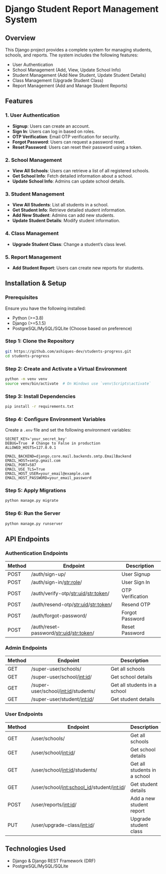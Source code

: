 # Django Student Report Management System

## Overview
This Django project provides a complete system for managing students, schools, and reports. The system includes the following features:

- User Authentication
- School Management (Add, View, Update School Info)
- Student Management (Add New Student, Update Student Details)
- Class Management (Upgrade Student Class)
- Report Management (Add and Manage Student Reports)

## Features

### 1. User Authentication
- **Signup**: Users can create an account.
- **Sign In**: Users can log in based on roles.
- **OTP Verification**: Email OTP verification for security.
- **Forgot Password**: Users can request a password reset.
- **Reset Password**: Users can reset their password using a token.

### 2. School Management
- **View All Schools**: Users can retrieve a list of all registered schools.
- **Get School Info**: Fetch detailed information about a school.
- **Update School Info**: Admins can update school details.

### 3. Student Management
- **View All Students**: List all students in a school.
- **Get Student Info**: Retrieve detailed student information.
- **Add New Student**: Admins can add new students.
- **Update Student Details**: Modify student information.

### 4. Class Management
- **Upgrade Student Class**: Change a student’s class level.

### 5. Report Management
- **Add Student Report**: Users can create new reports for students.

## Installation & Setup

### Prerequisites
Ensure you have the following installed:
- Python (>=3.8)
- Django (>=5.1.5)
- PostgreSQL/MySQL/SQLite (Choose based on preference)

### Step 1: Clone the Repository
```bash
git https://github.com/ashiques-dev/students-progress.git
cd students-progress
```

### Step 2: Create and Activate a Virtual Environment
```bash
python -m venv venv
source venv/bin/activate  # On Windows use `venv\Scripts\activate`
```

### Step 3: Install Dependencies
```bash
pip install -r requirements.txt
```

### Step 4: Configure Environment Variables
Create a `.env` file and set the following environment variables:
```env
SECRET_KEY='your_secret_key'
DEBUG=True  # Change to False in production
ALLOWED_HOSTS=127.0.0.1

EMAIL_BACKEND=django.core.mail.backends.smtp.EmailBackend
EMAIL_HOST=smtp.gmail.com
EMAIL_PORT=587
EMAIL_USE_TLS=True
EMAIL_HOST_USER=your_email@example.com
EMAIL_HOST_PASSWORD=your_email_password
```

### Step 5: Apply Migrations
```bash
python manage.py migrate
```

### Step 6: Run the Server
```bash
python manage.py runserver
```

## API Endpoints

### Authentication Endpoints
| Method | Endpoint                              | Description                |
|--------|--------------------------------------|----------------------------|
| POST   | /auth/sign-up/                      | User Signup               |
| POST   | /auth/sign-in/<str:role>/           | User Sign In               |
| POST   | /auth/verify-otp/<str:uid>/<str:token>/ | OTP Verification          |
| POST   | /auth/resend-otp/<str:uid>/<str:token>/ | Resend OTP                |
| POST   | /auth/forgot-password/             | Forgot Password           |
| POST   | /auth/reset-password/<str:uid>/<str:token>/ | Reset Password |

### Admin Endpoints
| Method | Endpoint                      | Description                 |
|--------|--------------------------------|-----------------------------|
| GET    | /super-user/schools/          | Get all schools            |
| GET    | /super-user/school/<int:id>/  | Get school details         |
| GET    | /super-user/school/<int:id>/students/ | Get all students in a school |
| GET    | /super-user/student/<int:id>/ | Get student details        |

### User Endpoints
| Method | Endpoint                                | Description               |
|--------|----------------------------------------|---------------------------|
| GET    | /user/schools/                        | Get all schools           |
| GET    | /user/school/<int:id>/                | Get school details        |
| GET    | /user/school/<int:id>/students/       | Get all students in a school |
| GET    | /user/school/<int:school_id>/student/<int:id>/ | Get student details |
| POST   | /user/reports/<int:id>/               | Add a new student report  |
| PUT    | /user/upgrade-class/<int:id>/         | Upgrade student class     |

## Technologies Used
- Django & Django REST Framework (DRF)
- PostgreSQL/MySQL/SQLite
